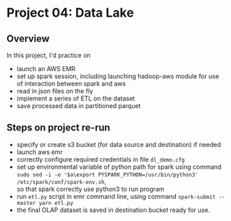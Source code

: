 # Project 04: Data Lake

## Overview

In this project, I'd practice on
* launch an AWS EMR
* set up spark session, including launching hadoop-aws module for use of interaction between spark and aws
* read in json files on the fly
* implement a series of ETL on the dataset
* save processed data in partitioned parquet

## Steps on project re-run
* specify or create s3 bucket (for data source and destination) if needed
* launch aws emr
* correctly configure required credentials in file `dl_demo.cfg`
* set up environmental variable of python path for spark using command<br>
`sudo sed -i -e '$a\export PYSPARK_PYTHON=/usr/bin/python3' /etc/spark/conf/spark-env.sh`,<br> so that spark correctly use python3 to run program
* run `etl.py` script in emr command line, using command `spark-submit --master yarn etl.py`
* the final OLAP dataset is saved in destination bucket ready for use. 